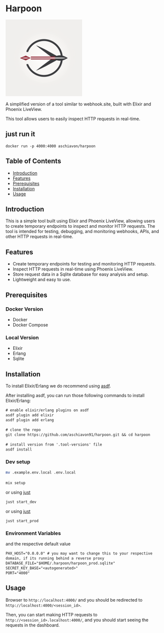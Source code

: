 # Harpoon

<img src="priv/static/images/logo-high.png" width="250"/>

A simplified version of a tool similar to webhook.site, built with Elixir and Phoenix LiveView.

This tool allows users to easily inspect HTTP requests in real-time.

## just run it
```
docker run -p 4000:4000 aschiavon/harpoon
```

## Table of Contents

- [Introduction](#introduction)
- [Features](#features)
- [Prerequisites](#prerequisites)
- [Installation](#installation)
- [Usage](#usage)

## Introduction

This is a simple tool built using Elixir and Phoenix LiveView, allowing users to create temporary endpoints to inspect and monitor HTTP requests.
The tool is intended for testing, debugging, and monitoring webhooks, APIs, and other HTTP requests in real-time.

## Features

- Create temporary endpoints for testing and monitoring HTTP requests.
- Inspect HTTP requests in real-time using Phoenix LiveView.
- Store request data in a Sqlite database for easy analysis and setup.
- Lightweight and easy to use.

## Prerequisites

### Docker Version

- Docker
- Docker Compose

### Local Version

- Elixir
- Erlang
- Sqlite

## Installation

To install Elixir/Erlang we do recommend using [asdf](https://asdf-vm.com/).

After installing asdf, you can run those following commands to install Elixir/Erlang:
```
# enable elixir/erlang plugins on asdf
asdf plugin add elixir
asdf plugin add erlang

# clone the repo
git clone https://github.com/aschiavon91/harpoon.git && cd harpoon

# install version from '.tool-versions' file
asdf install
```

### Dev setup

```bash
mv .example.env.local .env.local

mix setup
```

or using [just](https://github.com/casey/just)
```bash
just start_dev
```

or using [just](https://github.com/casey/just)
```
just start_prod
```

### Environment Variables

and the respective default value
```
PHX_HOST="0.0.0.0" # you may want to change this to your respective domain, if its running behind a reverse proxy
DATABASE_FILE="$HOME/.harpoon/harpoon_prod.sqlite"
SECRET_KEY_BASE="<autogenerated>"
PORT="4000"
```

## Usage

Browser to `http://localhost:4000/` and you should be redirected to `http://localhost:4000/<session_id>`.

Then, you can start making HTTP requests to `http://<session_id>.localhost:4000/`, and you should start seeing the requests in the dashboard.
